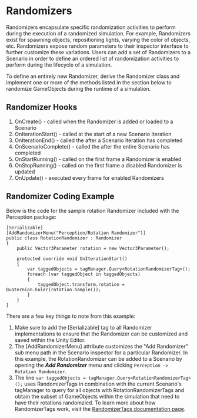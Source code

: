 # Randomizers

Randomizers encapsulate specific randomization activities to perform during the execution of a randomized simulation. For example, Randomizers exist for spawning objects, repositioning lights, varying the color of objects, etc. Randomizers expose random parameters to their inspector interface to further customize these variations. Users can add a set of Randomizers to a Scenario in order to define an ordered list of randomization activities to perform during the lifecycle of a simulation. 

To define an entirely new Randomizer, derive the Randomizer class and implement one or more of the methods listed in the section below to randomize GameObjects during the runtime of a simulation.


## Randomizer Hooks

1. OnCreate() - called when the Randomizer is added or loaded to a Scenario
2. OnIterationStart() - called at the start of a new Scenario Iteration
3. OnIterationEnd() - called the after a Scenario Iteration has completed
4. OnScenarioComplete() - called the after the entire Scenario has completed
5. OnStartRunning() - called on the first frame a Randomizer is enabled
6. OnStopRunning() - called on the first frame a disabled Randomizer is updated
7. OnUpdate() - executed every frame for enabled Randomizers


## Randomizer Coding Example

Below is the code for the sample rotation Randomizer included with the Perception package:

```
[Serializable]
[AddRandomizerMenu("Perception/Rotation Randomizer")]
public class RotationRandomizer : Randomizer
{
    public Vector3Parameter rotation = new Vector3Parameter();

    protected override void OnIterationStart()
    {
        var taggedObjects = tagManager.Query<RotationRandomizerTag>();
        foreach (var taggedObject in taggedObjects)
        {
            taggedObject.transform.rotation = Quaternion.Euler(rotation.Sample());
        }
    }
}
```

There are a few key things to note from this example:
1. Make sure to add the [Serializable] tag to all Randomizer implementations to ensure that the Randomizer can be customized and saved within the Unity Editor.
2. The [AddRandomizerMenu] attribute customizes the "Add Randomizer" sub menu path in the Scenario inspector for a particular Randomizer. In this example, the RotationRandomizer can be added to a Scenario by opening the _**Add Randomizer**_ menu and clicking `Perception -> Rotation Randomizer`.
3. The line `var taggedObjects = tagManager.Query<RotationRandomizerTag>();` uses RandomizerTags in combination with the current Scenario's tagManager to query for all objects with RotationRandomizerTags and obtain the subset of GameObjects within the simulation that need to have their rotations randomzied. To learn more about how RandomizerTags work, visit the [RandomizerTags documentation page](RandomizerTags.md).
